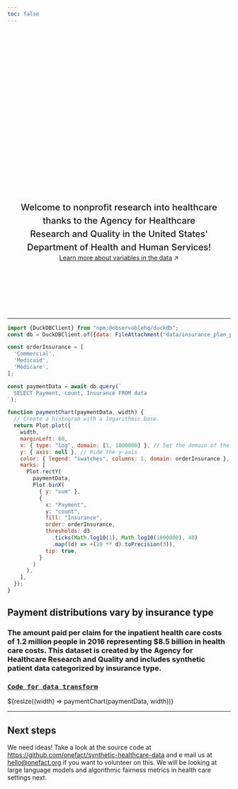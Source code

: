 ```yaml
---
toc: false
---
```


<style>

.hero {
  display: flex;
  flex-direction: column;
  align-items: center;
  font-family: var(--sans-serif);
  margin: 4rem 0 8rem;
  text-wrap: balance;
  text-align: center;
}

.hero h1 {
  margin: 2rem 0;
  max-width: none;
  font-size: 14vw;
  font-weight: 900;
  line-height: 1;
  background: linear-gradient(30deg, var(--theme-foreground-focus), currentColor);
  -webkit-background-clip: text;
  -webkit-text-fill-color: transparent;
  background-clip: text;
}

.hero h2 {
  margin: 0;
  max-width: 34em;
  font-size: 20px;
  font-style: initial;
  font-weight: 500;
  line-height: 1.5;
  color: var(--theme-foreground-muted);
}

@media (min-width: 640px) {
  .hero h1 {
    font-size: 90px;
  }
}

</style>

<div class="hero">
  <h1>Synthetic Healthcare Data</h1>
  <h2>Welcome to nonprofit research into healthcare thanks to the Agency for Healthcare Research and Quality in the United States' Department of Health and Human Services!</h2>
  <a href="https://www.ahrq.gov/sites/default/files/wysiwyg/data/SyH-DR-Codebook.pdf">Learn more about variables in the data<span style="display: inline-block; margin-left: 0.25rem;">↗︎</span></a>
</div>


---

```js
import {DuckDBClient} from "npm:@observablehq/duckdb";
const db = DuckDBClient.of({data: FileAttachment("data/insurance_plan_payment_histogram.parquet")});
```


```js
const orderInsurance = [
  'Commercial',
  'Medicaid',
  'Medicare',
];
```

```js
const paymentData = await db.query(`
  SELECT Payment, count, Insurance FROM data
`);
```

```js
function paymentChart(paymentData, width) {
  // Create a histogram with a logarithmic base.
  return Plot.plot({
    width,
    marginLeft: 60,
    x: { type: "log", domain: [1, 1000000] }, // Set the domain of the x-axis to be fixed between 1 and 1,000,000
    y: { axis: null }, // Hide the y-axis
    color: { legend: "swatches", columns: 1, domain: orderInsurance },
    marks: [
      Plot.rectY(
        paymentData,
        Plot.binX(
          { y: "sum" },
          {
            x: "Payment",
            y: "count",
            fill: "Insurance",
            order: orderInsurance,
            thresholds: d3
              .ticks(Math.log10(1), Math.log10(1000000), 40)
              .map((d) => +(10 ** d).toPrecision(3)),
            tip: true,
          }
        )
      ),
    ],
  });
}
```

<div class="card"> <h2>Payment distributions vary by insurance type</h2> <h3>The amount paid per claim for the inpatient health care costs of 1.2 million people in 2016 representing $8.5 billion in health care costs. This dataset is created by the Agency for Healthcare Research and Quality and includes synthetic patient data categorized by insurance type.</h3> <h3> <code style="font-size: 90%;"><a href="https://github.com/onefact/synthetic-healthcare-data/blob/6dc81b75277f349d112bccc0a8db61d9b2240c4e/healthcare_data/models/figures/insurance_plan_payment_histogram.sql">Code for data transform</a></code></h3> ${resize((width) => paymentChart(paymentData, width))} </div>

---

## Next steps

We need ideas! Take a look at the source code at https://github.com/onefact/synthetic-healthcare-data and e mail us at hello@onefact.org if you want to volunteer on this. We will be looking at large language models and algorithmic fairness metrics in health care settings next. 
<!-- 
<div class="grid grid-cols-4">
  <div class="card">
    Chart your own data using <a href="https://observablehq.com/framework/lib/plot"><code>Plot</code></a> and <a href="https://observablehq.com/framework/javascript/files"><code>FileAttachment</code></a>. Make it responsive using <a href="https://observablehq.com/framework/javascript/display#responsive-display"><code>resize</code></a>.
  </div>
  <div class="card">
    Create a <a href="https://observablehq.com/framework/routing">new page</a> by adding a Markdown file (<code>whatever.md</code>) to the <code>docs</code> folder.
  </div>
  <div class="card">
    Add a drop-down menu using <a href="https://observablehq.com/framework/javascript/inputs"><code>Inputs.select</code></a> and use it to filter the data shown in a chart.
  </div>
  <div class="card">
    Write a <a href="https://observablehq.com/framework/loaders">data loader</a> that queries a local database or API, generating a data snapshot on build.
  </div>
  <div class="card">
    Import a <a href="https://observablehq.com/framework/javascript/imports">recommended library</a> from npm, such as <a href="https://observablehq.com/framework/lib/leaflet">Leaflet</a>, <a href="https://observablehq.com/framework/lib/dot">GraphViz</a>, <a href="https://observablehq.com/framework/lib/tex">TeX</a>, or <a href="https://observablehq.com/framework/lib/duckdb">DuckDB</a>.
  </div>
  <div class="card">
    Ask for help, or share your work or ideas, on the <a href="https://talk.observablehq.com/">Observable forum</a>.
  </div>
  <div class="card">
    Visit <a href="https://github.com/observablehq/framework">Framework on GitHub</a> and give us a star. Or file an issue if you’ve found a bug!
  </div>
</div> -->
